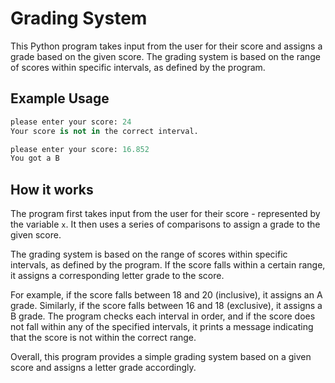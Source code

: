 # Grading System

This Python program takes input from the user for their score and assigns a grade based on the given score. The grading system is based on the range of scores within specific intervals, as defined by the program.

## Example Usage

```python
please enter your score: 24
Your score is not in the correct interval.

please enter your score: 16.852
You got a B
```

## How it works

The program first takes input from the user for their score - represented by the variable `x`. It then uses a series of comparisons to assign a grade to the given score.

The grading system is based on the range of scores within specific intervals, as defined by the program. If the score falls within a certain range, it assigns a corresponding letter grade to the score.

For example, if the score falls between 18 and 20 (inclusive), it assigns an A grade. Similarly, if the score falls between 16 and 18 (exclusive), it assigns a B grade. The program checks each interval in order, and if the score does not fall within any of the specified intervals, it prints a message indicating that the score is not within the correct range.

Overall, this program provides a simple grading system based on a given score and assigns a letter grade accordingly.